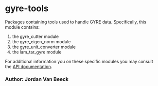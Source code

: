 # gyre-tools

Packages containing tools used to handle GYRE data.
Specifically, this module contains:

1. the gyre_cutter module
2. the gyre_eigen_norm module
3. the gyre_unit_converter module
4. the lam_tar_gyre module

For additional information you on these specific modules you may consult the [API documentation](https://jvb11.github.io/AESolver/overview_API/API_gyre_tools/API_index.html).

### Author: Jordan Van Beeck
